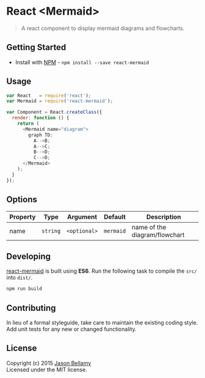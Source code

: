 # React &lt;Mermaid&gt;

> A react component to display mermaid diagrams and flowcharts.


## Getting Started

- Install with [NPM](https://www.npmjs.org/) - `npm install --save react-mermaid`


## Usage

```javascript
var React   = require('react');
var Mermaid = require('react-mermaid');

var Component = React.createClass({
  render: function () {
    return (
      <Mermaid name="diagram">
        graph TD;
          A-->B;
          A-->C;
          B-->D;
          C-->D;
      </Mermaid>
    );
  }
});
```


## Options


Property | Type     | Argument     | Default   | Description
---------|----------|--------------|-----------|------------
name     | `string` | `<optional>` | `mermaid` | name of the diagram/flowchart


## Developing

[react-mermaid](https://github.com/jasonbellamy/react-mermaid) is built using **ES6**. Run the following task to compile the `src/` into `dist/`.

```bash
npm run build
```


## Contributing
In lieu of a formal styleguide, take care to maintain the existing coding style. Add unit tests for any new or changed functionality.


## License
Copyright (c) 2015 [Jason Bellamy ](http://jasonbellamy.com)  
Licensed under the MIT license.
